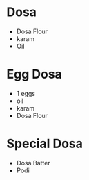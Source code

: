 # Dosa

* Dosa Flour
* karam
* Oil

# Egg Dosa

* 1 eggs
* oil
* karam
* Dosa Flour

# Special Dosa
* Dosa Batter
* Podi
